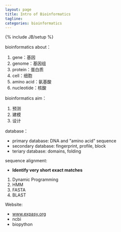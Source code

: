```yaml
---
layout: page
title: Intro of Bioinformatics
tagline: 
categories: bioinformatics
---
```

{% include JB/setup %}

bioinformatics about：

1. gene：基因
2. genome：基因组
3. protein：蛋白质
4. cell：细胞
5. amino acid：氨基酸
6. nucleotide：核酸

bioinformatics aim：

1. 预测
2. 建模
3. 设计

database：

- primary database: DNA and "amino acid" sequence
- secondary database: fingerprint, profile, block
- teriary database: domains, folding

sequence alignment:

- **Identify very short exact matches**

1. Dynamic Programming
2. HMM
3. FASTA
4. BLAST

Website: 

- www.expasy.org
- ncbi
- biopython

